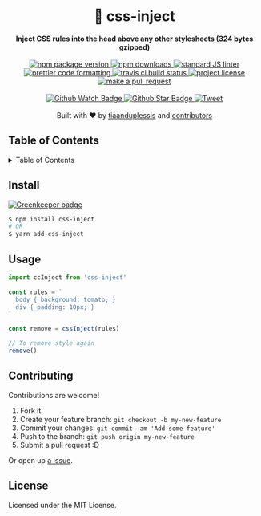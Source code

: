 
<h1 align="center">💉 css-inject</h1>
<div align="center">
  <strong>Inject CSS rules into the head above any other stylesheets (324 bytes gzipped)</strong>
</div>
<br>
<div align="center">
  <a href="https://npmjs.org/package/css-inject">
    <img src="https://img.shields.io/npm/v/css-inject.svg?style=flat-square" alt="npm package version" />
  </a>
  <a href="https://npmjs.org/package/css-inject">
  <img src="https://img.shields.io/npm/dm/css-inject.svg?style=flat-square" alt="npm downloads" />
  </a>
  <a href="https://github.com/feross/standard">
    <img src="https://img.shields.io/badge/code%20style-standard-brightgreen.svg?style=flat-square" alt="standard JS linter" />
  </a>
  <a href="https://github.com/prettier/prettier">
    <img src="https://img.shields.io/badge/styled_with-prettier-ff69b4.svg?style=flat-square" alt="prettier code formatting" />
  </a>
  <a href="https://travis-ci.org/tiaanduplessis/css-inject">
    <img src="https://img.shields.io/travis/tiaanduplessis/css-inject.svg?style=flat-square" alt="travis ci build status" />
  </a>
  <a href="https://github.com/tiaanduplessis/css-inject/blob/master/LICENSE">
    <img src="https://img.shields.io/npm/l/css-inject.svg?style=flat-square" alt="project license" />
  </a>
  <a href="http://makeapullrequest.com">
    <img src="https://img.shields.io/badge/PRs-welcome-brightgreen.svg?style=flat-square" alt="make a pull request" />
  </a>
</div>
<br>
<div align="center">
  <a href="https://github.com/tiaanduplessis/css-inject/watchers">
    <img src="https://img.shields.io/github/watchers/tiaanduplessis/css-inject.svg?style=social" alt="Github Watch Badge" />
  </a>
  <a href="https://github.com/tiaanduplessis/css-inject/stargazers">
    <img src="https://img.shields.io/github/stars/tiaanduplessis/css-inject.svg?style=social" alt="Github Star Badge" />
  </a>
  <a href="https://twitter.com/intent/tweet?text=Check%20out%20css-inject!%20https://github.com/tiaanduplessis/css-inject%20%F0%9F%91%8D">
    <img src="https://img.shields.io/twitter/url/https/github.com/tiaanduplessis/css-inject.svg?style=social" alt="Tweet" />
  </a>
</div>
<br>
<div align="center">
  Built with ❤︎ by <a href="https://github.com/tiaanduplessis">tiaanduplessis</a> and <a href="https://github.com/tiaanduplessis/css-inject/contributors">contributors</a>
</div>

<h2>Table of Contents</h2>
<details>
  <summary>Table of Contents</summary>
  <li><a href="#install">Install</a></li>
  <li><a href="#usage">Usage</a></li>
  <li><a href="#contribute">Contribute</a></li>
  <li><a href="#license">License</a></li>
</details>

## Install

[![Greenkeeper badge](https://badges.greenkeeper.io/tiaanduplessis/css-inject.svg)](https://greenkeeper.io/)

```sh
$ npm install css-inject
# OR
$ yarn add css-inject
```

## Usage

```js
import ccInject from 'css-inject'

const rules = `
  body { background: tomato; }
  div { padding: 10px; }
`

const remove = cssInject(rules)

// To remove style again
remove()
```

## Contributing

Contributions are welcome!

1. Fork it.
2. Create your feature branch: `git checkout -b my-new-feature`
3. Commit your changes: `git commit -am 'Add some feature'`
4. Push to the branch: `git push origin my-new-feature`
5. Submit a pull request :D

Or open up [a issue](https://github.com/tiaanduplessis/css-inject/issues).

## License

Licensed under the MIT License.
